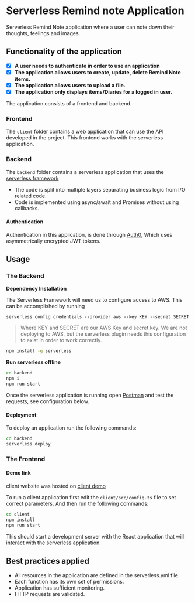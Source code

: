 # Serverless Remind note Application

Serverless Remind Note application where a user can note down their thoughts, feelings and images.


## Functionality of the application

- [x] **A user needs to authenticate in order to use an application**
- [x] **The application allows users to create, update, delete Remind Note items.**
- [x] **The application allows users to upload a file.**
- [x] **The application only displays items/Diaries for a logged in user.**

The application consists of a frontend and backend.

### Frontend

The `client` folder contains a web application that can use the API developed in the project.
This frontend works with the serverless application.

### Backend
The `backend` folder contains a serverless application that uses the [serverless framework](https://github.com/serverless)

- The code is split into multiple layers separating business logic from I/O related code.
- Code is implemented using async/await and Promises without using callbacks.

#### Authentication

Authentication in this application, is done through [Auth0](https://auth0.com/), Which uses asymmetrically encrypted JWT tokens.


## Usage

### The Backend

**Dependency Installation**

The Serverless Framework will need us to configure access to AWS. This can be accomplished by running

`serverless config credentials --provider aws --key KEY --secret SECRET`

>Where KEY and SECRET are our AWS Key and secret key. We are not deploying to AWS, but the serverless plugin needs this configuration to exist in order to work correctly.

```bash
npm install -g serverless
```

**Run serverless offline**

```bash
cd backend
npm i
npm run start
```
Once the serverless application is running open [Postman](https://www.postman.com) and test the requests, see configuration below.

#### Deployment

To deploy an application run the following commands:

```bash
cd backend
serverless deploy
```

### The Frontend

#### Demo link

client website was hosted on [client demo](http://my-286796778868-bucket.s3-website-us-east-1.amazonaws.com/)


To run a client application first edit the `client/src/config.ts` file to set correct parameters. And then run the following commands:

```bash
cd client
npm install
npm run start
```

This should start a development server with the React application that will interact with the serverless application.

## Best practices applied


- All resources in the application are defined in the serverless.yml file.
- Each function has its own set of permissions.
- Application has sufficient monitoring.
- HTTP requests are validated.
